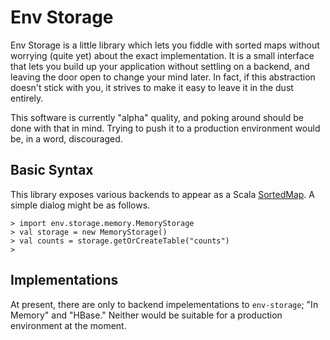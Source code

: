 Env Storage
===========
Env Storage is a little library which lets you fiddle with sorted maps without
worrying (quite yet) about the exact implementation. It is a small interface
that lets you build up your application without settling on a backend, and
leaving the door open to change your mind later. In fact, if this abstraction
doesn't stick with you, it strives to make it easy to leave it in the dust
entirely.

This software is currently "alpha" quality, and poking around should be done
with that in mind. Trying to push it to a production environment would be, in a
word, discouraged.

Basic Syntax
------------
This library exposes various backends to appear as a Scala
[SortedMap](http://www.scala-lang.org/api/current/scala/collection/SortedMap.html).
A simple dialog might be as follows.

    > import env.storage.memory.MemoryStorage
    > val storage = new MemoryStorage()
    > val counts = storage.getOrCreateTable("counts")
    >

Implementations
---------------
At present, there are only to backend impelementations to `env-storage`; "In
Memory" and "HBase." Neither would be suitable for a production environment at
the moment.
